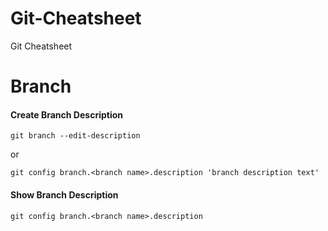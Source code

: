 # Git-Cheatsheet
Git Cheatsheet



# Branch
#### Create Branch Description
```
git branch --edit-description
```
or
```
git config branch.<branch name>.description 'branch description text'
```
#### Show Branch Description
```
git config branch.<branch name>.description
```



